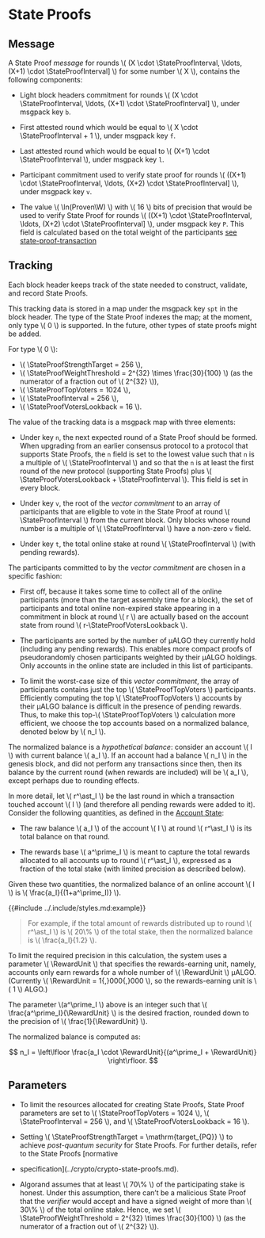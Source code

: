 $$
\newcommand \Proven {\mathrm{Proven}}
\newcommand \W {\mathrm{Weight}}
\newcommand \StateProof {\mathrm{SP}}
\newcommand \StateProofInterval {\delta_\StateProof}
\newcommand \StateProofVotersLookback {\delta_{\StateProof,b}}
\newcommand \StateProofTopVoters {N_\StateProof}
\newcommand \StateProofStrengthTarget {KQ_\StateProof}
\newcommand \StateProofWeightThreshold {f_\StateProof}
\newcommand \RewardUnit {U_r}
$$

# State Proofs

## Message

A State Proof _message_ for rounds \\( (X \cdot \StateProofInterval, \ldots, (X+1) \cdot \StateProofInterval] \\)
for some number \\( X \\), contains the following components:

- Light block headers commitment for rounds \\( (X \cdot \StateProofInterval, \ldots, (X+1) \cdot \StateProofInterval] \\),
under msgpack key `b`.

- First attested round which would be equal to \\( X \cdot \StateProofInterval + 1 \\),
under msgpack key `f`. 

- Last attested round which would be equal to \\( (X+1) \cdot \StateProofInterval \\),
under msgpack key `l`. 

- Participant commitment used to verify state proof for rounds \\( ((X+1) \cdot \StateProofInterval, \ldots, (X+2) \cdot \StateProofInterval] \\),
under msgpack key `v`. 

- The value \\( \ln(Proven\W) \\) with \\( 16 \\) bits of precision that would be
used to verify State Proof for rounds \\( ((X+1) \cdot \StateProofInterval, \ldots, (X+2) \cdot \StateProofInterval] \\),
under msgpack key `P`. This field is calculated based on the total weight of the
participants [see state-proof-transaction](#state-proof-transaction) 

## Tracking

Each block header keeps track of the state needed to construct, validate, and record
State Proofs.

This tracking data is stored in a map under the msgpack key `spt` in the block header.
The type of the State Proof indexes the map; at the moment, only type \\( 0 \\)
is supported. In the future, other types of state proofs might be added.

For type \\( 0 \\):

- \\( \StateProofStrengthTarget = 256 \\),
- \\( \StateProofWeightThreshold = 2^{32} \times \frac{30}{100} \\) (as the numerator of a fraction out of \\( 2^{32} \\)),
- \\( \StateProofTopVoters = 1024 \\),
- \\( \StateProofInterval = 256 \\),
- \\( \StateProofVotersLookback = 16 \\).

The value of the tracking data is a msgpack map with three elements:

- Under key `n`, the next expected round of a State Proof should be formed. When
upgrading from an earlier consensus protocol to a protocol that supports State Proofs,
the `n` field is set to the lowest value such that `n` is a multiple of \\( \StateProofInterval \\)
and so that the `n` is at least the first round of the new protocol (supporting State Proofs)
plus \\( \StateProofVotersLookback + \StateProofInterval \\). This field is set in
every block.

- Under key `v`, the root of the _vector commitment_ to an array of participants
that are eligible to vote in the State Proof at round \\( \StateProofInterval \\)
from the current block. Only blocks whose round number is a multiple of \\( \StateProofInterval \\)
have a non-zero `v` field.

- Under key `t`, the total online stake at round \\( \StateProofInterval \\) (with
pending rewards).

The participants committed to by the _vector commitment_ are chosen in a specific
fashion:

- First off, because it takes some time to collect all of the online participants
(more than the target assembly time for a block), the set of participants and total
online non-expired stake appearing in a commitment in block at round \\( r \\) are
actually based on the account state from round \\( r-\StateProofVotersLookback \\).

- The participants are sorted by the number of μALGO they currently hold (including
any pending rewards). This enables more compact proofs of pseudorandomly chosen participants
weighted by their μALGO holdings. Only accounts in the online state are included
in this list of participants.

- To limit the worst-case size of this _vector commitment_, the array of participants
contains just the top \\( \StateProofTopVoters \\) participants. Efficiently computing
the top \\( \StateProofTopVoters \\) accounts by their μALGO balance is difficult
in the presence of pending rewards. Thus, to make this top-\\( \StateProofTopVoters \\)
calculation more efficient, we choose the top accounts based on a normalized balance,
denoted below by \\( n_I \\). 

The normalized balance is a _hypothetical balance_: consider an account \\( I \\)
with current balance \\( a_I \\). If an account had a balance \\( n_I \\) in the
genesis block, and did not perform any transactions since then, then its balance
by the current round (when rewards are included) will be \\( a_I \\), except perhaps
due to rounding effects.

In more detail, let \\( r^\ast_I \\) be the last round in which a transaction touched
account \\( I \\) (and therefore all pending rewards were added to it). Consider
the following quantities, as defined in the [Account State](./ledger-account-state.md):
  
- The raw balance \\( a_I \\) of the account \\( I \\) at round \\( r^\ast_I \\)
is its total balance on that round.

- The rewards base \\( a^\prime_I \\) is meant to capture the total rewards allocated
to all accounts up to round \\( r^\ast_I \\), expressed as a fraction of the total
stake (with limited precision as described below).

Given these two quantities, the normalized balance of an online account \\( I \\)
is \\( \frac{a_I}{(1+a^\prime_I)} \\).

{{#include ../.include/styles.md:example}}
> For example, if the total amount of rewards distributed up to round \\( r^\ast_I \\)
> is \\( 20\\% \\) of the total stake, then the normalized balance is \\( \frac{a_I}{1.2} \\).

To limit the required precision in this calculation, the system uses a parameter
\\( \RewardUnit \\) that specifies the rewards-earning unit, namely, accounts only
earn rewards for a whole number of \\( \RewardUnit \\) μALGO. (Currently \\( \RewardUnit = 1{,}000{,}000 \\),
so the rewards-earning unit is \\( 1 \\) ALGO.)

The parameter \\(a^\prime_I \\) above is an integer such that \\( \frac{a^\prime_I}{\RewardUnit} \\)
is the desired fraction, rounded down to the precision of \\( \frac{1}{\RewardUnit} \\).

The normalized balance is computed as:

$$
n_I = \left\lfloor \frac{a_I \cdot \RewardUnit}{(a^\prime_I + \RewardUnit)} \right\rfloor.
$$

## Parameters

- To limit the resources allocated for creating State Proofs, State Proof parameters
are set to \\( \StateProofTopVoters = 1024 \\),  \\( \StateProofInterval = 256 \\),
and \\( \StateProofVotersLookback = 16 \\).

- Setting \\( \StateProofStrengthTarget = \mathrm{target_{PQ}} \\) to achieve _post-quantum
security_ for State Proofs. For further details, refer to the State Proofs [normative
- specification](../crypto/crypto-state-proofs.md).

- Algorand assumes that at least \\( 70\\% \\) of the participating stake is honest.
Under this assumption, there can’t be a malicious State Proof that the _verifier_
would accept and have a signed weight of more than \\( 30\\% \\) of the total online
stake. Hence, we set \\( \StateProofWeightThreshold = 2^{32} \times \frac{30}{100} \\)
(as the numerator of a fraction out of \\( 2^{32} \\)).